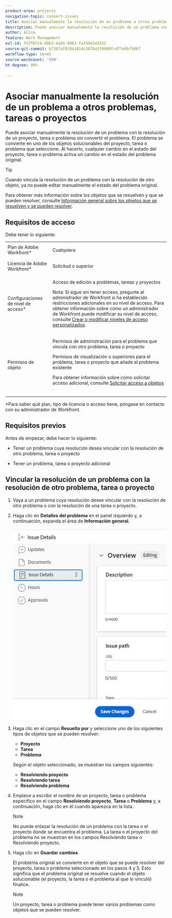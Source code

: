 ```yaml
---
product-area: projects
navigation-topic: convert-issues
title: Asociar manualmente la resolución de un problema a otros problemas, tareas o proyectos
description: Puede asociar manualmente la resolución de un problema con la resolución de un proyecto, tarea o problema sin convertir el problema. El problema se convierte en uno de los objetos solucionables del proyecto, tarea o problema que seleccione. Al hacerlo, cualquier cambio en el estado del proyecto, tarea o problema activa un cambio en el estado del problema original.
author: Alina
feature: Work Management
exl-id: f57f67cb-60b3-4a95-9963-fa339e542551
source-git-commit: b7387af018b1814c387ba3f0000fcdf7e0bf5067
workflow-type: tm+mt
source-wordcount: '559'
ht-degree: 99%

---
```


# Asociar manualmente la resolución de un problema a otros problemas, tareas o proyectos

Puede asociar manualmente la resolución de un problema con la resolución de un proyecto, tarea o problema sin convertir el problema. El problema se convierte en uno de los objetos solucionables del proyecto, tarea o problema que seleccione. Al hacerlo, cualquier cambio en el estado del proyecto, tarea o problema activa un cambio en el estado del problema original.

>[!TIP]
>
>Cuando vincula la resolución de un problema con la resolución de otro objeto, ya no puede editar manualmente el estado del problema original.

Para obtener más información sobre los objetos que se resuelven y que se pueden resolver, consulte [Información general sobre los objetos que se resuelven y se pueden resolver](../../../manage-work/issues/convert-issues/resolving-and-resolvable-objects.md).

## Requisitos de acceso

Debe tener lo siguiente:

<table style="table-layout:auto"> 
 <col> 
 <col> 
 <tbody> 
  <tr> 
   <td role="rowheader">Plan de Adobe Workfront*</td> 
   <td> <p>Cualquiera </p> </td> 
  </tr> 
  <tr> 
   <td role="rowheader">Licencia de Adobe Workfront*</td> 
   <td> <p>Solicitud o superior</p> </td> 
  </tr> 
  <tr> 
   <td role="rowheader">Configuraciones de nivel de acceso*</td> 
   <td> <p>Acceso de edición a problemas, tareas y proyectos</p> <p>Nota: Si sigue sin tener acceso, pregunte al administrador de Workfront si ha establecido restricciones adicionales en su nivel de acceso. Para obtener información sobre cómo un administrador de Workfront puede modificar su nivel de acceso, consulte <a href="../../../administration-and-setup/add-users/configure-and-grant-access/create-modify-access-levels.md" class="MCXref xref">Crear o modificar niveles de acceso personalizados</a>.</p> </td> 
  </tr> 
  <tr> 
   <td role="rowheader">Permisos de objeto</td> 
   <td> <p>Permisos de administración para el problema que vincula con otro problema, tarea o proyecto</p> <p>Permisos de visualización o superiores para el problema, tarea o proyecto que añade al problema existente</p> <p>Para obtener información sobre cómo solicitar acceso adicional, consulte <a href="../../../workfront-basics/grant-and-request-access-to-objects/request-access.md" class="MCXref xref">Solicitar acceso a objetos </a>.</p> </td> 
  </tr> 
 </tbody> 
</table>

&#42;Para saber qué plan, tipo de licencia o acceso tiene, póngase en contacto con su administrador de Workfront.

## Requisitos previos

Antes de empezar, debe hacer lo siguiente:

* Tener un problema cuya resolución desea vincular con la resolución de otro problema, tarea o proyecto

* Tener un problema, tarea o proyecto adicional

## Vincular la resolución de un problema con la resolución de otro problema, tarea o proyecto

1. Vaya a un problema cuya resolución desee vincular con la resolución de otro problema o con la resolución de una tarea o proyecto.
1. Haga clic en **Detalles del problema** en el panel izquierdo y, a continuación, expanda el área de **Información general**.

   ![Icono de detalles del problema](assets/qs-issue-details-icon-expanded-with-overview-section-350x462.png)

1. Haga clic en el campo **Resuelto por** y seleccione uno de los siguientes tipos de objetos que se pueden resolver:

   * **Proyecto**
   * **Tarea**
   * **Problema**

   Según el objeto seleccionado, se muestran los campos siguientes:

   * **Resolviendo proyecto**
   * **Resolviendo tarea**
   * **Resolviendo problema**

1. Empiece a escribir el nombre de un proyecto, tarea o problema específico en el campo **Resolviendo proyecto**, **Tarea** o **Problema** y, a continuación, haga clic en él cuando aparezca en la lista.

   >[!NOTE]
   >
   >No puede enlazar la resolución de un problema con la tarea o el proyecto donde se encuentra el problema. La tarea o el proyecto del problema no se muestran en los campos Resolviendo tarea o Resolviendo proyecto.


1. Haga clic en **Guardar cambios**.

   El problema original se convierte en el objeto que se puede resolver del proyecto, tarea o problema seleccionado en los pasos 4 y 5. Esto significa que el problema original se resuelve cuando el objeto solucionable (el proyecto, la tarea o el problema al que lo vinculó) finalice.

   >[!NOTE]
   >
   >Un proyecto, tarea o problema puede tener varios problemas como objetos que se pueden resolver.
